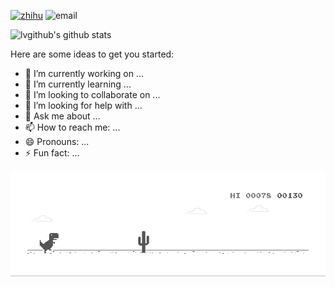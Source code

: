 <div align="left">

[![zhihu](https://img.shields.io/badge/%E7%9F%A5%E4%B9%8E-follow-blue)](https://www.zhihu.com/people/jolvgithub)
![email](https://img.shields.io/badge/Email-jolvmail@gmail.com-blue)
</div>


![lvgithub's github stats](https://github-readme-stats.vercel.app/api?username=lvgithub&show_icons=true&theme=cobalt) 
 
Here are some ideas to get you started:

- 🔭 I’m currently working on ...
- 🌱 I’m currently learning ...
- 👯 I’m looking to collaborate on ...
- 🤔 I’m looking for help with ...
- 💬 Ask me about ...
- 📫 How to reach me: ...
- 😄 Pronouns: ...
- ⚡ Fun fact: ...

![dino](./assets/dino.gif)
